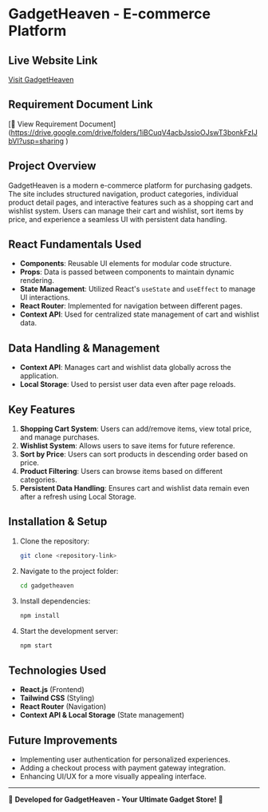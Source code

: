 # GadgetHeaven - E-commerce Platform

## Live Website Link

[Visit GadgetHeaven](https://gadgets-heaven-08.netlify.app/)

## Requirement Document Link

[📄 View Requirement Document] (https://drive.google.com/drive/folders/1iBCuqV4acbJssioOJswT3bonkFzIJbVI?usp=sharing
)

## Project Overview

GadgetHeaven is a modern e-commerce platform for purchasing gadgets. The site includes structured navigation, product categories, individual product detail pages, and interactive features such as a shopping cart and wishlist system. Users can manage their cart and wishlist, sort items by price, and experience a seamless UI with persistent data handling.

## React Fundamentals Used

- **Components**: Reusable UI elements for modular code structure.
- **Props**: Data is passed between components to maintain dynamic rendering.
- **State Management**: Utilized React's `useState` and `useEffect` to manage UI interactions.
- **React Router**: Implemented for navigation between different pages.
- **Context API**: Used for centralized state management of cart and wishlist data.

## Data Handling & Management

- **Context API**: Manages cart and wishlist data globally across the application.
- **Local Storage**: Used to persist user data even after page reloads.

## Key Features

1. **Shopping Cart System**: Users can add/remove items, view total price, and manage purchases.
2. **Wishlist System**: Allows users to save items for future reference.
3. **Sort by Price**: Users can sort products in descending order based on price.
4. **Product Filtering**: Users can browse items based on different categories.
5. **Persistent Data Handling**: Ensures cart and wishlist data remain even after a refresh using Local Storage.

## Installation & Setup

1. Clone the repository:
   ```sh
   git clone <repository-link>
   ```
2. Navigate to the project folder:
   ```sh
   cd gadgetheaven
   ```
3. Install dependencies:
   ```sh
   npm install
   ```
4. Start the development server:
   ```sh
   npm start
   ```

## Technologies Used

- **React.js** (Frontend)
- **Tailwind CSS** (Styling)
- **React Router** (Navigation)
- **Context API & Local Storage** (State management)

## Future Improvements

- Implementing user authentication for personalized experiences.
- Adding a checkout process with payment gateway integration.
- Enhancing UI/UX for a more visually appealing interface.

---

📌 **Developed for GadgetHeaven - Your Ultimate Gadget Store!** 🚀
